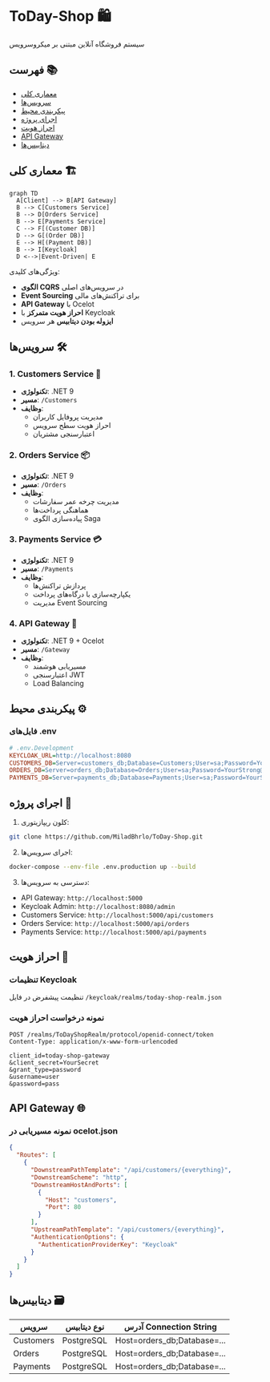 
# ToDay-Shop 🛍️
سیستم فروشگاه آنلاین مبتنی بر میکروسرویس


## فهرست 📚
- [معماری کلی](#معماری-کلی-)
- [سرویس‌ها](#سرویسها-)
- [پیکربندی محیط](#پیکربندی-محیط-)
- [اجرای پروژه](#اجرای-پروژه-)
- [احراز هویت](#احراز-هویت-)
- [API Gateway](#api-gateway-)
- [دیتابیس‌ها](#دیتابیسها-)

## معماری کلی 🏗️
```mermaid
graph TD
  A[Client] --> B[API Gateway]
  B --> C[Customers Service]
  B --> D[Orders Service]
  B --> E[Payments Service]
  C --> F[(Customer DB)]
  D --> G[(Order DB)]
  E --> H[(Payment DB)]
  B --> I[Keycloak]
  D <-->|Event-Driven| E
```

ویژگی‌های کلیدی:
- **الگوی CQRS** در سرویس‌های اصلی
- **Event Sourcing** برای تراکنش‌های مالی
- **API Gateway** با Ocelot
- **احراز هویت متمرکز** با Keycloak
- **ایزوله بودن دیتابیس** هر سرویس

## سرویس‌ها 🛠️
### 1. Customers Service 👥
- **تکنولوژی**: .NET 9
- **مسیر**: `/Customers`
- **وظایف**:
  - مدیریت پروفایل کاربران
  - احراز هویت سطح سرویس
  - اعتبارسنجی مشتریان

### 2. Orders Service 📦
- **تکنولوژی**: .NET 9
- **مسیر**: `/Orders`
- **وظایف**:
  - مدیریت چرخه عمر سفارشات
  - هماهنگی پرداخت‌ها
  - پیاده‌سازی الگوی Saga

### 3. Payments Service 💳
- **تکنولوژی**: .NET 9
- **مسیر**: `/Payments`
- **وظایف**:
  - پردازش تراکنش‌ها
  - یکپارچه‌سازی با درگاه‌های پرداخت
  - مدیریت Event Sourcing

### 4. API Gateway 🚪
- **تکنولوژی**: .NET 9 + Ocelot
- **مسیر**: `/Gateway`
- **وظایف**:
  - مسیریابی هوشمند
  - اعتبارسنجی JWT
  - Load Balancing

## پیکربندی محیط ⚙️
### فایل‌های .env
```ini
# .env.Development
KEYCLOAK_URL=http://localhost:8080
CUSTOMERS_DB=Server=customers_db;Database=Customers;User=sa;Password=YourStrong@Pass
ORDERS_DB=Server=orders_db;Database=Orders;User=sa;Password=YourStrong@Pass
PAYMENTS_DB=Server=payments_db;Database=Payments;User=sa;Password=YourStrong@Pass
```

## اجرای پروژه 🚀
1. کلون ریپازیتوری:
```bash
git clone https://github.com/MiladBhrlo/ToDay-Shop.git
```

2. اجرای سرویس‌ها:
```bash
docker-compose --env-file .env.production up --build
```

3. دسترسی به سرویس‌ها:
- API Gateway: `http://localhost:5000`
- Keycloak Admin: `http://localhost:8080/admin`
- Customers Service: `http://localhost:5000/api/customers`
- Orders Service: `http://localhost:5000/api/orders`
- Payments Service: `http://localhost:5000/api/payments`

## احراز هویت 🔐
### تنظیمات Keycloak
تنظیمت پیشفرض در فایل `/keycloak/realms/today-shop-realm.json`


### نمونه درخواست احراز هویت
```http
POST /realms/ToDayShopRealm/protocol/openid-connect/token
Content-Type: application/x-www-form-urlencoded

client_id=today-shop-gateway
&client_secret=YourSecret
&grant_type=password
&username=user
&password=pass
```

## API Gateway 🌐
### نمونه مسیریابی در ocelot.json
```json
{
  "Routes": [
    {
      "DownstreamPathTemplate": "/api/customers/{everything}",
      "DownstreamScheme": "http",
      "DownstreamHostAndPorts": [
        {
          "Host": "customers",
          "Port": 80
        }
      ],
      "UpstreamPathTemplate": "/api/customers/{everything}",
      "AuthenticationOptions": {
        "AuthenticationProviderKey": "Keycloak"
      }
    }
  ]
}
```

## دیتابیس‌ها 🗃️
| سرویس       | نوع دیتابیس   | آدرس Connection String       |
|-------------|---------------|-------------------------------|
| Customers   | PostgreSQL    | Host=orders_db;Database=...   |
| Orders      | PostgreSQL    | Host=orders_db;Database=...   |
| Payments    | PostgreSQL    | Host=orders_db;Database=...   |
